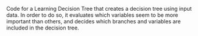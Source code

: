 Code for a Learning Decision Tree that creates a decision tree using input data. In order to do so, it evaluates which variables seem to be more important than others, and decides which branches and variables are included in the decision tree.
